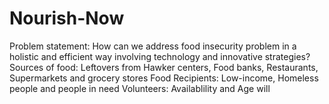 # Nourish-Now
Problem statement: How can we address food insecurity problem in a holistic and efficient way involving technology and innovative strategies? 
Sources of food: Leftovers from Hawker centers, Food banks, Restaurants, Supermarkets and grocery stores 
Food Recipients: Low-income, Homeless people and people in need 
Volunteers: Availablility and Age will 
